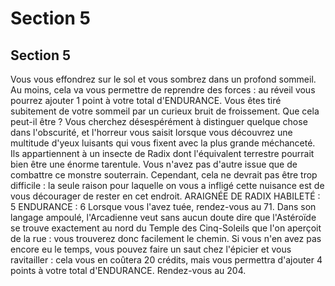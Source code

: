 # Section 5

## Section 5

Vous vous effondrez sur le sol et vous sombrez dans un profond
sommeil. Au moins, cela va vous permettre de reprendre des
forces : au réveil vous pourrez ajouter 1 point à votre total
d'ENDURANCE. Vous êtes tiré subitement de votre sommeil
par un curieux bruit de froissement. Que cela peut-il être ? Vous
cherchez désespérément à distinguer quelque chose dans
l'obscurité, et l'horreur vous saisit lorsque vous découvrez une
multitude d'yeux luisants qui vous fixent avec la plus grande
méchanceté.
Ils appartiennent à un insecte de Radix dont l'équivalent
terrestre pourrait bien être une énorme tarentule. Vous n'avez
pas d'autre issue que de combattre ce monstre souterrain.
Cependant, cela ne devrait pas être trop difficile : la seule raison
pour laquelle on vous a infligé cette nuisance est de vous
décourager de rester en cet endroit.
ARAIGNÉE DE RADIX HABILETÉ : 5 ENDURANCE : 6
Lorsque vous l'avez tuée, rendez-vous au 71.
Dans son langage ampoulé, l'Arcadienne veut sans aucun doute
dire que l'Astéroïde se trouve exactement au nord du Temple des
Cinq-Soleils que l'on aperçoit de la rue : vous trouverez donc
facilement le chemin. Si vous n'en avez pas encore eu le temps,
vous pouvez faire un saut chez l'épicier et vous ravitailler : cela
vous en coûtera 20 crédits, mais vous permettra d'ajouter 4
points à votre total d'ENDURANCE. Rendez-vous au 204.